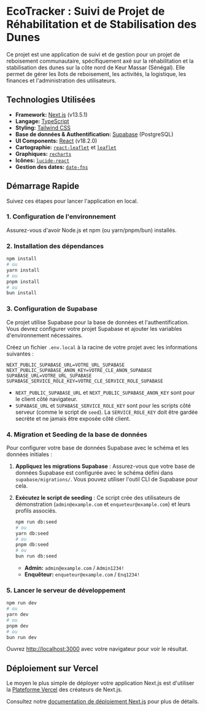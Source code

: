 # EcoTracker : Suivi de Projet de Réhabilitation et de Stabilisation des Dunes

Ce projet est une application de suivi et de gestion pour un projet de reboisement communautaire, spécifiquement axé sur la réhabilitation et la stabilisation des dunes sur la côte nord de Keur Massar (Sénégal). Elle permet de gérer les îlots de reboisement, les activités, la logistique, les finances et l'administration des utilisateurs.

## Technologies Utilisées

*   **Framework:** [Next.js](https://nextjs.org/) (v13.5.1)
*   **Langage:** [TypeScript](https://www.typescriptlang.org/)
*   **Styling:** [Tailwind CSS](https://tailwindcss.com/)
*   **Base de données & Authentification:** [Supabase](https://supabase.io/) (PostgreSQL)
*   **UI Components:** [React](https://react.dev/) (v18.2.0)
*   **Cartographie:** [`react-leaflet`](https://react-leaflet.js.org/) et [`leaflet`](https://leafletjs.com/)
*   **Graphiques:** [`recharts`](https://recharts.org/)
*   **Icônes:** [`lucide-react`](https://lucide.dev/icons/)
*   **Gestion des dates:** [`date-fns`](https://date-fns.org/)

## Démarrage Rapide

Suivez ces étapes pour lancer l'application en local.

### 1. Configuration de l'environnement

Assurez-vous d'avoir Node.js et npm (ou yarn/pnpm/bun) installés.

### 2. Installation des dépendances

```bash
npm install
# ou
yarn install
# ou
pnpm install
# ou
bun install
```

### 3. Configuration de Supabase

Ce projet utilise Supabase pour la base de données et l'authentification. Vous devrez configurer votre projet Supabase et ajouter les variables d'environnement nécessaires.

Créez un fichier `.env.local` à la racine de votre projet avec les informations suivantes :

```
NEXT_PUBLIC_SUPABASE_URL=VOTRE_URL_SUPABASE
NEXT_PUBLIC_SUPABASE_ANON_KEY=VOTRE_CLE_ANON_SUPABASE
SUPABASE_URL=VOTRE_URL_SUPABASE
SUPABASE_SERVICE_ROLE_KEY=VOTRE_CLE_SERVICE_ROLE_SUPABASE
```

*   `NEXT_PUBLIC_SUPABASE_URL` et `NEXT_PUBLIC_SUPABASE_ANON_KEY` sont pour le client côté navigateur.
*   `SUPABASE_URL` et `SUPABASE_SERVICE_ROLE_KEY` sont pour les scripts côté serveur (comme le script de `seed`). La `SERVICE_ROLE_KEY` doit être gardée secrète et ne jamais être exposée côté client.

### 4. Migration et Seeding de la base de données

Pour configurer votre base de données Supabase avec le schéma et les données initiales :

1.  **Appliquez les migrations Supabase** :
    Assurez-vous que votre base de données Supabase est configurée avec le schéma défini dans `supabase/migrations/`. Vous pouvez utiliser l'outil CLI de Supabase pour cela.

2.  **Exécutez le script de seeding** :
    Ce script crée des utilisateurs de démonstration (`admin@example.com` et `enqueteur@example.com`) et leurs profils associés.

    ```bash
    npm run db:seed
    # ou
    yarn db:seed
    # ou
    pnpm db:seed
    # ou
    bun run db:seed
    ```

    *   **Admin:** `admin@example.com` / `Admin1234!`
    *   **Enquêteur:** `enqueteur@example.com` / `Enq1234!`

### 5. Lancer le serveur de développement

```bash
npm run dev
# ou
yarn dev
# ou
pnpm dev
# ou
bun run dev
```

Ouvrez [http://localhost:3000](http://localhost:3000) avec votre navigateur pour voir le résultat.

## Déploiement sur Vercel

Le moyen le plus simple de déployer votre application Next.js est d'utiliser la [Plateforme Vercel](https://vercel.com/new?utm_medium=default-template&filter=next.js&utm_source=create-next-app&utm_campaign=create-next-app-readme) des créateurs de Next.js.

Consultez notre [documentation de déploiement Next.js](https://nextjs.org/docs/deployment) pour plus de détails.
